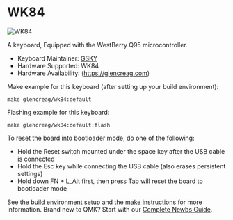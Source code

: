 # WK84 

![WK84](https://i.imgur.com/Iau74ZK.png)


A keyboard, Equipped with the WestBerry Q95 microcontroller.

* Keyboard Maintainer: [GSKY](https://github.com/gksygithub)
* Hardware Supported: WK84
* Hardware Availability: (https://glencreag.com)

Make example for this keyboard (after setting up your build environment):

    make glencreag/wk84:default

Flashing example for this keyboard:

    make glencreag/wk84:default:flash

To reset the board into bootloader mode, do one of the following:

* Hold the Reset switch mounted under the space key after the USB cable is connected
* Hold the Esc key while connecting the USB cable (also erases persistent settings)
* Hold down FN + L_Alt first, then press Tab will reset the board to bootloader mode

See the [build environment setup](https://docs.qmk.fm/#/getting_started_build_tools) and the [make instructions](https://docs.qmk.fm/#/getting_started_make_guide) for more information. Brand new to QMK? Start with our [Complete Newbs Guide](https://docs.qmk.fm/#/newbs).
